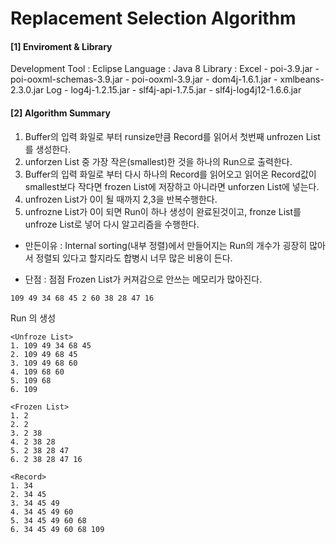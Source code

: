 <h1>Replacement Selection Algorithm</h1>

<h4>[1] Enviroment & Library</h4> 
Development Tool : Eclipse
Language : Java 8
Library : 
Excel 
- poi-3.9.jar
- poi-ooxml-schemas-3.9.jar
- poi-ooxml-3.9.jar
- dom4j-1.6.1.jar
- xmlbeans-2.3.0.jar
Log 
- log4j-1.2.15.jar
- slf4j-api-1.7.5.jar
- slf4j-log4j12-1.6.6.jar

<h4>[2] Algorithm Summary</h4>

1. Buffer의 입력 화일로 부터 runsize만큼 Record를 읽어서 첫번째 unfrozen List를 생성한다.
2. unforzen List 중 가장 작은(smallest)한 것을 하나의 Run으로 출력한다.
3. Buffer의 입력 화일로 부터 다시 하나의 Record를 읽어오고 읽어온 Record값이 smallest보다 작다면 frozen List에 저장하고 아니라면 unforzen List에 넣는다. 
4. unfrozen List가 0이 될 때까지 2,3을 반복수행한다.
5. unfrozne List가 0이 되면 Run이 하나 생성이 완료된것이고, fronze List를 unfroze List로 넣어 다시 알고리즘을 수행한다.

- 만든이유 :
Internal sorting(내부 정렬)에서 만들어지는 Run의 개수가 굉장히 많아서 정렬되 있다고 할지라도 합병시 너무 많은 비용이 든다. 

- 단점  :
점점 Frozen List가 커져감으로 안쓰는 메모리가 많아진다. 

```
109 49 34 68 45 2 60 38 28 47 16
```

Run 의 생성
```
<Unfroze List>
1. 109 49 34 68 45
2. 109 49 68 45
3. 109 49 68 60
4. 109 68 60
5. 109 68
6. 109
```

```
<Frozen List>
1. 2
2. 2 
3. 2 38
4. 2 38 28
5. 2 38 28 47
6. 2 38 28 47 16
```

```
<Record>
1. 34
2. 34 45
3. 34 45 49
4. 34 45 49 60
5. 34 45 49 60 68
6. 34 45 49 60 68 109
```


